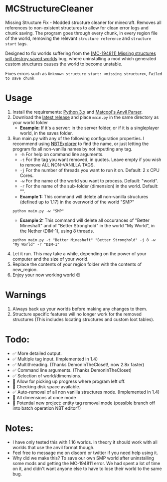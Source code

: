 # MCStructureCleaner

Missing Structure Fix - Modded structure cleaner for minecraft. Removes all references to non-existent structures to allow for clean error logs and chunk saving. The program goes through every chunk, in every region file of the world, removing the relevant `structure reference` and `structure start` tags.

Designed to fix worlds suffering from the [[MC-194811] Missing structures will destroy saved worlds](https://bugs.mojang.com/browse/MC-194811) bug, where uninstalling a mod which generated custom structures causes the world to become unstable.

Fixes errors such as `Unknown structure start: <missing structure>`, `Failed to save chunk`

# Usage

1. Install the requirements: [Python 3.x](https://www.python.org/) and [Matcool's Anvil Parser](https://github.com/matcool/anvil-parser).
2. Download the [latest release](https://github.com/Nyveon/MCStructureCleaner/releases/) and place `main.py` in the same directory as your world folder 
   - **Example:** If it's a server: in the server folder, or if it is a singleplayer world, in the saves folder.
3. Run main.py with any of the following configuration properties. I recommend using [NBTExplorer](https://github.com/jaquadro/NBTExplorer) to find the name, or just letting the program fix all non-vanilla names by not inputting any tag.
   - `-h` For help on command line arguments.
   - `-t` For the tag you want removed, in quotes. Leave empty if you wish to remove ALL NON-VANILLA TAGS.
   - `-j` For the number of threads you want to run it on. Default: 2 x CPU Cores.
   - `-w` For the name of the world you want to process. Default: "world".
   - `-r` For the name of the sub-folder (dimension) in the world. Default: "".
   - **Example 1:** This command will delete all non-vanilla structures (defined up to 1.17) in the overworld of the world "SMP" 
   ```
   python main.py -w "SMP"
   ```
   - **Example 2:** This command will delete all occurances of "Better Mineshaft" and of "Better Stronghold" in the world "My World", in the Nether (DIM-1), using 8 threads. 
   ```
   python main.py -t "Better Mineshaft" "Better Stronghold" -j 8 -w "My World" -r "DIM-1"
   ```
4. Let it run. This may take a while, depending on the power of your computer and the size of your world.
5. Replace the contents of your region folder with the contents of new_region.
6. Enjoy your now working world 😊

# Warnings
1. Always back up your worlds before making any changes to them.
2. Structure specific features will no longer work for the removed structures (This includes locating structures and custom loot tables).

# Todo:

- ✅ More detailed output.
- ✅ Multiple tag input. (Implemented in 1.4)
- ✅ Multithreading. (Thanks DemonInTheCloset!, now 2.8x faster)
- ✅ Command line arguments. (Thanks DemonInTheCloset)
- ✅ Selection of world/dimensions.
- 🔲 Allow for picking up progress where program left off.
- 🔲 Checking disk space available.
- ✅ Auto-removal of all non vanilla structures mode. (Implemented in 1.4)
- 🔲 All dimensions at once mode
- 🔲 Potential new project: entity tag removal mode (possible branch off into batch operation NBT editor?)

# Notes:

- I have only tested this with 1.16 worlds. In theory it should work with all worlds that use the anvil format though.
- Feel free to message me on discord or twitter if you need help using it.
- Why did we make this? To save our own SMP world after uninstalling some mods and getting the MC-194811 error. We had spent a lot of time on it, and didn't want anyone else to have to lose their world to the same bug.
